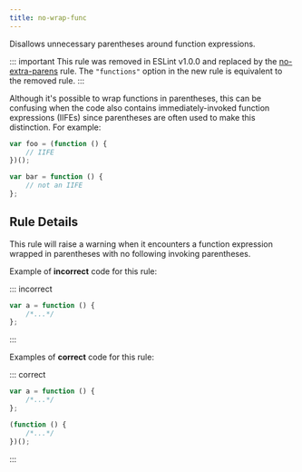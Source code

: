 ```yaml
---
title: no-wrap-func
---
```


Disallows unnecessary parentheses around function expressions.

::: important
This rule was removed in ESLint v1.0.0 and replaced by the [no-extra-parens](no-extra-parens) rule. The `"functions"` option in the new rule is equivalent to the removed rule.
:::

Although it's possible to wrap functions in parentheses, this can be confusing when the code also contains immediately-invoked function expressions (IIFEs) since parentheses are often used to make this distinction. For example:

```js
var foo = (function () {
    // IIFE
})();

var bar = function () {
    // not an IIFE
};
```

## Rule Details

This rule will raise a warning when it encounters a function expression wrapped in parentheses with no following invoking parentheses.

Example of **incorrect** code for this rule:

::: incorrect

```js
var a = function () {
    /*...*/
};
```

:::

Examples of **correct** code for this rule:

::: correct

```js
var a = function () {
    /*...*/
};

(function () {
    /*...*/
})();
```

:::
